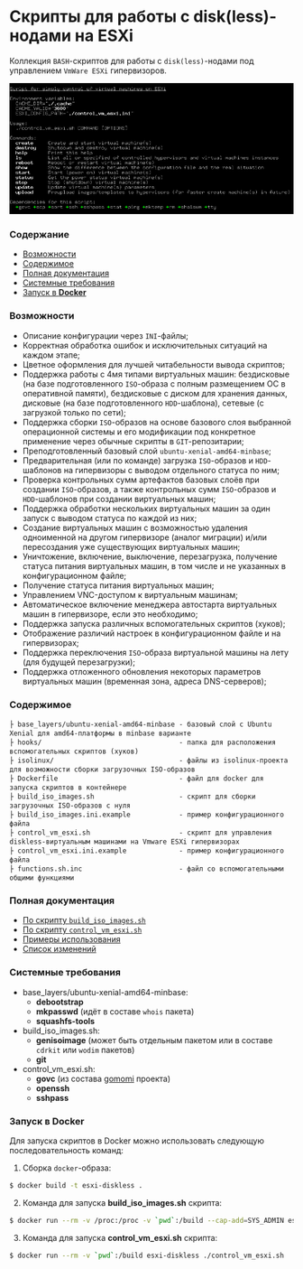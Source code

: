 # Скрипты для работы с disk(less)-нодами на ESXi

Коллекция `BASH`-скриптов для работы с `disk(less)`-нодами под управлением `VmWare ESXi` гипервизоров.

![](docs/screenshots/control_vm_esxi-main.png)

### Содержание

* [Возможности](#возможности)
* [Содержимое](#содержимое)
* [Полная документация](#полная-документация)
* [Системные требования](#системные-требования)
* [Запуск в **Docker**](#запуск-в-docker)

### Возможности

* Описание конфигурации через `INI`-файлы;
* Корректная обработка ошибок и исключительных ситуаций на каждом этапе;
* Цветное оформления для лучшей читабельности вывода скриптов;
* Поддержка работы с 4мя типами виртуальных машин: бездисковые (на базе подготовленного `ISO`-образа с полным
  размещением ОС в оперативной памяти), бездисковые с диском для хранения данных, дисковые (на базе подготовленного
  `HDD`-шаблона), сетевые (с загрузкой только по сети);
* Поддержка сборки `ISO`-образов на основе базового слоя выбранной операционной системы и его модификации
  под конкретное применение через обычные скрипты в `GIT`-репозитарии;
* Преподготовленный базовый слой `ubuntu-xenial-amd64-minbase`;
* Предварительная (или по команде) загрузка `ISO`-образов и `HDD`-шаблонов на гипервизоры
  с выводом отдельного статуса по ним;
* Проверка контрольных сумм артефактов базовых слоёв при создании `ISO`-образов,
  а также контрольных сумм `ISO`-образов и `HDD`-шаблонов при создании виртуальных машин;
* Поддержка обработки нескольких виртуальных машин за один запуск с выводом статуса по каждой из них;
* Создание виртуальных машин с возможностью удаления одноименной на другом гипервизоре (аналог миграции)
  и/или пересоздания уже существующих виртуальных машин;
* Уничтожение, включение, выключение, перезагрузка, получение статуса питания виртуальных машин, в том числе
  и не указанных в конфигурационном файле;
* Получение статуса питания виртуальных машин;
* Управлением VNC-доступом к виртуальным машинам;
* Автоматическое включение менеджера автостарта виртуальных машин в гипервизоре, если это необходимо;
* Поддержка запуска различных вспомогательных скриптов (хуков);
* Отображение различий настроек в конфигурационном файле и на гипервизорах;
* Поддержка переключения `ISO`-образа виртуальной машины на лету (для будущей перезагрузки);
* Поддержка отложенного обновления некоторых параметров виртуальных машин (временная зона, адреса DNS-серверов);

### Содержимое

```
├ base_layers/ubuntu-xenial-amd64-minbase - базовый слой с Ubuntu Xenial для amd64-платформы в minbase варианте
├ hooks/                                  - папка для расположения вспомогательных скриптов (хуков)
├ isolinux/                               - файлы из isolinux-проекта для возможности сборки загрузочных ISO-образов
├ Dockerfile                              - файл для docker для запуска скриптов в контейнере
├ build_iso_images.sh                     - скрипт для сборки загрузочных ISO-образов с нуля
├ build_iso_images.ini.example            - пример конфигурационного файла
├ control_vm_esxi.sh                      - скрипт для управления diskless-виртуальным машинами на Vmware ESXi гипервизорах
├ control_vm_esxi.ini.example             - пример конфигурационного файла
├ functions.sh.inc                        - файл со вспомогательными общими функциями
```

### Полная документация

* [По скрипту `build_iso_images.sh`](docs/BUILD_ISO_IMAGES.md)
* [По скрипту `control_vm_esxi.sh`](docs/CONTROL_VM_ESXI.md)
* [Примеры использования](docs/EXAMPLES.md)
* [Список изменений](CHANGELOG.md)

### Системные требования

* base_layers/ubuntu-xenial-amd64-minbase:
  * **debootstrap**
  * **mkpasswd** (идёт в составе `whois` пакета)
  * **squashfs-tools**
* build_iso_images.sh:
  * **genisoimage** (может быть отдельным пакетом или в составе `cdrkit` или `wodim` пакетов)
  * **git**
* control_vm_esxi.sh:
  * **govc** (из состава [gomomi](https://github.com/vmware/govmomi) проекта)
  * **openssh**
  * **sshpass**

### Запуск в **Docker**

Для запуска скриптов в Docker можно использовать следующую последовательность команд:

1. Сборка `docker`-образа:
```bash
$ docker build -t esxi-diskless .
```
2. Команда для запуска **build_iso_images.sh** скрипта:
```bash
$ docker run --rm -v /proc:/proc -v `pwd`:/build --cap-add=SYS_ADMIN esxi-diskless ./build_iso_images.sh
```
3. Команда для запуска **control_vm_esxi.sh** скрипта:
```bash
$ docker run --rm -v `pwd`:/build esxi-diskless ./control_vm_esxi.sh
```
